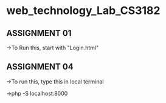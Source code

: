 # web_technology_Lab_CS3182

## ASSIGNMENT 01

->To Run this, start with "Login.html"

## ASSIGNMENT 04
->To run this, type this in local terminal

->php -S localhost:8000